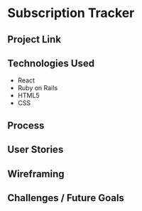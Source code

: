 # Subscription Tracker

## Project Link

## Technologies Used
- React
- Ruby on Rails
- HTML5
- CSS

## Process

## User Stories

## Wireframing

## Challenges / Future Goals
